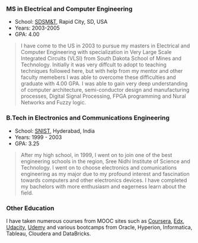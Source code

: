 ### MS in Electrical and Computer Engineering

* School: [SDSM&T](https://www.sdsmt.edu), Rapid City, SD, USA
* Years: 2003-2005
* GPA: 4.00

> I have come to the US in 2003 to pursue my masters in Electrical and Computer Engineering with specialization in Very Large Scale Integrated Circuits (VLSI) from South Dakota School of Mines and Technology. Initially it was very diffcult to adopt to teaching techniques followed here, but with help from my mentor and other faculty memebers I was able to overcome these difficulties and graduate with 4.00 GPA. I was able to gain very deep understanding of computer architecture, semi-conductor design and manufacturing processes, Digital Signal Processing, FPGA programming and Nural Networks and Fuzzy logic.

### B.Tech in Electronics and Communications Engineering

* School: [SNIST](https://www.sreenidhi.edu.in), Hyderabad, India
* Years: 1999 - 2003
* GPA: 3.25

> After my high school, in 1999, I went on to join one of the best engineering schools in the region, Sree Nidhi Institute of Science and Technology. I went on to choose electronics and comunications engineering as my major due to my profound interest and fascination towards computers and other electronics devices. I have completed my bachelors with more enthusiasm and eagerness learn about the field.

### Other Education
I have taken numerous courses from MOOC sites such as [Coursera](https://www.coursera.org), [Edx](https://www.edx.org), [Udacity](https://www.udacity.com), [Udemy](https://www.udemy.com) and various bootcamps from Oracle, Hyperion, Informatica, Tableau, Cloudera and DataBricks.
